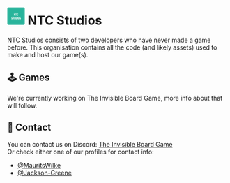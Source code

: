 # <img src="./logo.png" height="40px"> NTC Studios

NTC Studios consists of two developers who have never made a game before. This organisation contains all the code (and likely assets) used to make and host our game(s).

## 🕹 Games
We're currently working on The Invisible Board Game, more info about that will follow.

## 📧 Contact
You can contact us on Discord: [The Invisible Board Game][discord]\
Or check either one of our profiles for contact info:
- [@MauritsWilke][mauritswilke]
- [@Jackson-Greene][jacksongreene]

<!-- Links -->
[mauritswilke]:https://www.github.com/mauritswilke
[jacksongreene]:https://github.com/Jackson-Greene
[discord]:https://discord.gg/YAtsaZQn74